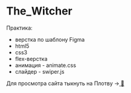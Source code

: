 # The_Witcher

Практика:
<ul>
  <li>верстка по шаблону Figma</li>
  <li>html5</li>
  <li>css3</li>
  <li>flex-верстка</li>
  <li>анимация - animate.css</li>
  <li>слайдер - swiper.js</li>
</ul>

Для просмотра сайта тыкнуть на Плотву -><a href="https://umikitsune.github.io/The_Witcher/"> &#128014;</a>
